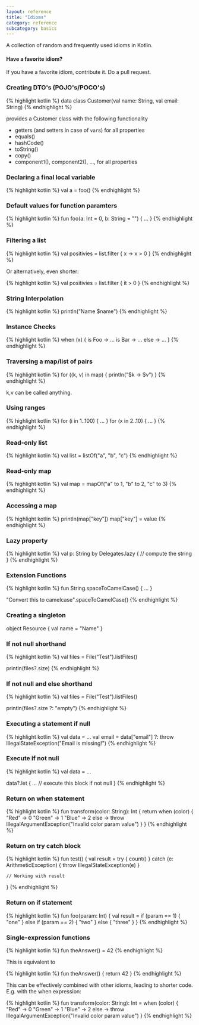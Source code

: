 ```yaml
---
layout: reference
title: "Idioms"
category: reference
subcategory: basics
---
```


A collection of random and frequently used idioms in Kotlin.

#### Have a favorite idiom?

If you have a favorite idiom, contribute it. Do a pull request.

### Creating DTO's (POJO's/POCO's)

{% highlight kotlin %}
data class Customer(val name: String, val email: String)
{% endhighlight %}

provides a Customer class with the following functionality

* getters (and setters in case of `var`s) for all properties
* equals()
* hashCode()
* toString()
* copy()
* component1(), component2(), ..., for all properties

### Declaring a final local variable

{% highlight kotlin %}
val a = foo()
{% endhighlight %}

### Default values for function paramters

{% highlight kotlin %}
fun foo(a: Int = 0, b: String = "") { ... }
{% endhighlight %}

### Filtering a list

{% highlight kotlin %}
val positivies = list.filter { x -> x > 0 }
{% endhighlight %}

Or alternatively, even shorter:

{% highlight kotlin %}
val positivies = list.filter { it > 0 }
{% endhighlight %}

### String Interpolation

{% highlight kotlin %}
println("Name $name")
{% endhighlight %}

### Instance Checks

{% highlight kotlin %}
when (x) {
    is Foo -> ...
    is Bar -> ...
    else   -> ...
}
{% endhighlight %}

### Traversing a map/list of pairs

{% highlight kotlin %}
for ((k, v) in map) {
    println("$k -> $v")
}
{% endhighlight %}

k,v can be called anything.

### Using ranges

{% highlight kotlin %}
for (i in 1..100) { ... }
for (x in 2..10) { ... }
{% endhighlight %}

### Read-only list

{% highlight kotlin %}
val list = listOf("a", "b", "c")
{% endhighlight %}

### Read-only map

{% highlight kotlin %}
val map = mapOf("a" to 1, "b" to 2, "c" to 3)
{% endhighlight %}

### Accessing a map

{% highlight kotlin %}
println(map["key"])
map["key"] = value
{% endhighlight %}

### Lazy property

{% highlight kotlin %}
val p: String by Delegates.lazy {
    // compute the string
}
{% endhighlight %}

### Extension Functions

{% highlight kotlin %}
fun String.spaceToCamelCase() { ... }

"Convert this to camelcase".spaceToCamelCase()
{% endhighlight %}

### Creating a singleton

object Resource {
    val name = "Name"
}

### If not null shorthand

{% highlight kotlin %}
val files = File("Test").listFiles()

println(files?.size)
{% endhighlight %}

### If not null and else shorthand

{% highlight kotlin %}
val files = File("Test").listFiles()

println(files?.size ?: "empty")
{% endhighlight %}

### Executing a statement if null

{% highlight kotlin %}
val data = ...
val email = data["email"] ?: throw IllegalStateException("Email is missing!")
{% endhighlight %}

### Execute if not null

{% highlight kotlin %}
val data = ...

data?.let {
    ... // execute this block if not null
}
{% endhighlight %}

### Return on when statement

{% highlight kotlin %}
fun transform(color: String): Int {
    return when (color) {
        "Red" -> 0
        "Green" -> 1
        "Blue" -> 2
        else -> throw IllegalArgumentException("Invalid color param value")
    }
}
{% endhighlight %}

### Return on try catch block

{% highlight kotlin %}
fun test() {
    val result = try {
        count()
    } catch (e: ArithmeticException) {
        throw IllegalStateException(e)
    }

    // Working with result
}
{% endhighlight %}

### Return on if statement

{% highlight kotlin %}
fun foo(param: Int) {
    val result = if (param == 1) {
        "one"
    } else if (param == 2) {
        "two"
    } else {
        "three"
    }
}
{% endhighlight %}

### Single-expression functions

{% highlight kotlin %}
fun theAnswer() = 42
{% endhighlight %}

This is equivalent to

{% highlight kotlin %}
fun theAnswer() {
    return 42
}
{% endhighlight %}

This can be effectively combined with other idioms, leading to shorter code. E.g. with the when expression:

{% highlight kotlin %}
fun transform(color: String): Int = when (color) {
    "Red" -> 0
    "Green" -> 1
    "Blue" -> 2
    else -> throw IllegalArgumentException("Invalid color param value")
}
{% endhighlight %}
